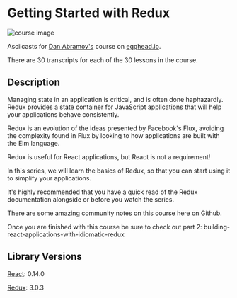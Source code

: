 # Getting Started with Redux

![course image](https://d2eip9sf3oo6c2.cloudfront.net/series/covers/000/000/025/full/EGH_Redux-New-cover.png?1461772196)

Asciicasts for [Dan Abramov's](https://github.com/gaearon) course on [egghead.io](https://egghead.io/courses/getting-started-with-redux).

There are 30 transcripts for each of the 30 lessons in the course. 

## Description
Managing state in an application is critical, and is often done haphazardly. Redux provides a state container for JavaScript applications that will help your applications behave consistently.

Redux is an evolution of the ideas presented by Facebook's Flux, avoiding the complexity found in Flux by looking to how applications are built with the Elm language.

Redux is useful for React applications, but React is not a requirement!

In this series, we will learn the basics of Redux, so that you can start using it to simplify your applications.

It's highly recommended that you have a quick read of the Redux documentation alongside or before you watch the series.

There are some amazing community notes on this course here on Github.

Once you are finished with this course be sure to check out part 2: building-react-applications-with-idiomatic-redux

## Library Versions
[React](https://facebook.github.io/react/blog/2015/10/07/react-v0.14.html): 0.14.0

[Redux](https://github.com/reactjs/redux/tree/v3.0.3): 3.0.3 

